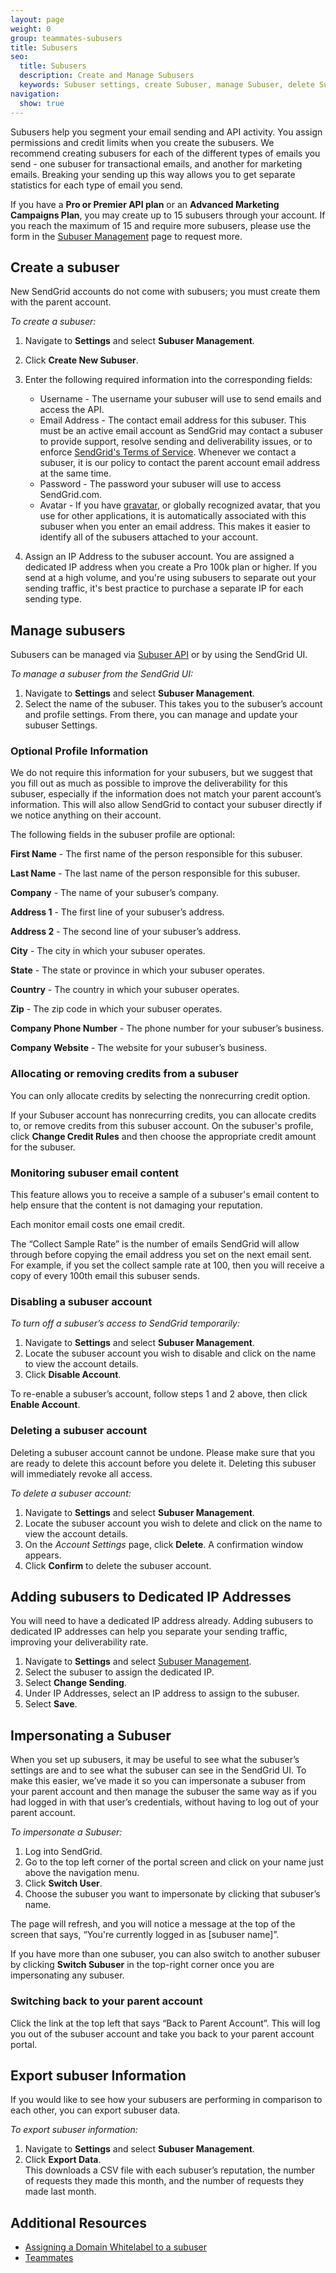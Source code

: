```yaml
---
layout: page
weight: 0
group: teammates-subusers
title: Subusers
seo:
  title: Subusers
  description: Create and Manage Subusers
  keywords: Subuser settings, create Subuser, manage Subuser, delete Subuser
navigation:
  show: true
---
```


Subusers help you segment your email sending and API activity. You assign permissions and credit limits when you create the subusers. We recommend creating subusers for each of the different types of emails you send - one subuser for transactional emails, and another for marketing emails. Breaking your sending up this way allows you to get separate statistics for each type of email you send.

<call-out>

If you have a **Pro or Premier API plan** or an **Advanced Marketing Campaigns Plan**, you may create up to 15 subusers through your account. If you reach the maximum of 15 and require more subusers, please use the form in the [Subuser Management](https://app.sendgrid.com/settings/subusers) page to request more.

</call-out>

##     Create a subuser

New SendGrid accounts do not come with subusers; you must create them with the parent account.

*To create a subuser:*

1. Navigate to **Settings** and select **Subuser Management**.
1. Click **Create New Subuser**.
1. Enter the following required information into the corresponding fields:
    * Username - The username your subuser will use to send emails and access the API.
    * Email Address - The contact email address for this subuser. This must be an active email account as SendGrid may contact a subuser to provide support,  resolve sending and deliverability issues, or to enforce [SendGrid's Terms of Service](https://sendgrid.com/policies/tos/). Whenever we contact a subuser, it is our policy to contact the parent account email address at the same time.
    * Password - The password your subuser will use to access SendGrid.com.
    * Avatar - If you have [gravatar](http://gravatar.com), or globally recognized avatar, that you use for other applications, it is automatically associated with this subuser when you enter an email address. This makes it easier to identify all of the subusers attached to your account.


4. Assign an IP Address to the subuser account.
  You are assigned a dedicated IP address when you create a Pro 100k plan or higher. If you send at a high volume, and you're using subusers to separate out your sending traffic, it's best practice to purchase a separate IP for each sending type.

##     Manage subusers

Subusers can be managed via [Subuser API](https://sendgrid.api-docs.io/v3.0/Subusers-api) or by using the SendGrid UI.

*To manage a subuser from the SendGrid UI:*

1. Navigate to **Settings** and select **Subuser Management**.
1. Select the name of the subuser. This takes you to the subuser’s account and profile settings. From there, you can manage and update your subuser Settings.

###     Optional Profile Information

We do not require this information for your subusers, but we suggest that you fill out as much as possible to improve the deliverability for this subuser, especially if the information does not match your parent account’s information. This will also allow SendGrid to contact your subuser directly if we notice anything on their account.

The following fields in the subuser profile are optional:

**First Name** - The first name of the person responsible for this subuser.

**Last Name** - The last name of the person responsible for this subuser.

**Company** - The name of your subuser’s company.

**Address 1** - The first line of your subuser’s address.

**Address 2** - The second line of your subuser’s address.

**City** - The city in which your subuser operates.

**State** - The state or province in which your subuser operates.

**Country** - The country in which your subuser operates.

**Zip** - The zip code in which your subuser operates.

**Company Phone Number** - The phone number for your subuser’s business.

**Company Website** - The website for your subuser’s business.

###     Allocating or removing credits from a subuser

<call-out type="warning">

You can only allocate credits by selecting the nonrecurring credit option.

</call-out>

If your Subuser account has nonrecurring credits, you can allocate credits to, or remove credits from this subuser account. On the subuser's profile, click **Change Credit Rules** and then choose the appropriate credit amount for the subuser.

###     Monitoring subuser email content

This feature allows you to receive a sample of a subuser's email content to help ensure that the content is not damaging your reputation.

<call-out type="warning">

Each monitor email costs one email credit.

</call-out>

The “Collect Sample Rate” is the number of emails SendGrid will allow through before copying the email address you set on the next email sent. For example, if you set the collect sample rate at 100, then you will receive a copy of every 100th email this subuser sends.

###     Disabling a subuser account

*To turn off a subuser’s access to SendGrid temporarily:*

1. Navigate to **Settings** and select **Subuser Management**.
1. Locate the subuser account you wish to disable and click on the name to view the account details.
1. Click **Disable Account**.

To re-enable a subuser’s account, follow steps 1 and 2 above, then click **Enable Account**.

###     Deleting a subuser account

<call-out type="warning">

Deleting a subuser account cannot be undone. Please make sure that you are ready to delete this account before you delete it. Deleting this subuser will immediately revoke all access.

</call-out>

*To delete a subuser account:*

1. Navigate to **Settings** and select **Subuser Management**.
1. Locate the subuser account you wish to delete and click on the name to view the account details.
1. On the *Account Settings* page, click **Delete**.
   A confirmation window appears.
1. Click **Confirm** to delete the subuser account.

## Adding subusers to Dedicated IP Addresses

You will need to have a dedicated IP address already. Adding subusers to dedicated IP addresses can help you separate your sending traffic, improving your deliverability rate. 

1. Navigate to **Settings** and select [Subuser Management](https://app.sendgrid.com/settings/subusers).
1. Select the subuser to assign the dedicated IP.
1. Select **Change Sending**.
1. Under IP Addresses, select an IP address to assign to the subuser.
1. Select **Save**.

##     Impersonating a Subuser

When you set up subusers, it may be useful to see what the subuser’s settings are and to see what the subuser can see in the SendGrid UI.
To make this easier, we’ve made it so you can impersonate a subuser from your parent account and then manage the subuser the same way as if you had logged in with that user’s credentials, without having to log out of your parent account.

*To impersonate a Subuser:*

1. Log into SendGrid.
2. Go to the top left corner of the portal screen and click on your name just above the navigation menu.
3. Click **Switch User**.
4. Choose the subuser you want to impersonate by clicking that subuser’s name.

The page will refresh, and you will notice a message at the top of the screen that says, “You're currently logged in as [subuser name]”.

If you have more than one subuser, you can also switch to another subuser by clicking **Switch Subuser** in the top-right corner once you are impersonating any subuser.

###     Switching back to your parent account

Click the link at the top left that says “Back to Parent Account”. This will log you out of the subuser account and take you back to your parent account portal.

##     Export subuser Information

If you would like to see how your subusers are performing in comparison to each other, you can export subuser data.

*To export subuser information:*

1. Navigate to **Settings** and select **Subuser Management**.
1. Click **Export Data**.
 <br>This downloads a CSV file with each subuser’s reputation, the number of requests they made this month, and the number of requests they made last month.

##     Additional Resources

- [Assigning a Domain Whitelabel to a subuser]({{root_url}}/ui/account-and-settings/how-to-set-up-domain-authentication/#assigning-a-subuser)
- [Teammates]({{root_url}}/ui/account-and-settings/teammates/)

